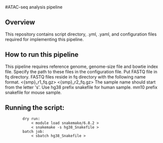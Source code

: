 #ATAC-seq analysis pipeline

## Overview
This repository contains script directory, .yml, .yaml, and configuration files
required for implementing this pipeline. 

## How to run this pipeline
This pipeline requires reference genome, genome-size file and bowtie index file.
Specify the path to these files in the configuration file. Put FASTQ file in fq
directory. FASTQ files reside in fq directory with the following name format. 
            <{smp}_r1_fq.gz>
            <{smp}_r2_fq.gz>
The sample name should start from the letter 's'. Use hg38 prefix snakefile for
human sample. mm10 prefix snakefile for mouse sample.

## Running the script:
            dry run:
                < module load snakemake/6.8.2 >
                < snakemake -s hg38_Snakefile >
            batch job:
                < sbatch hg38_Snakefile >
